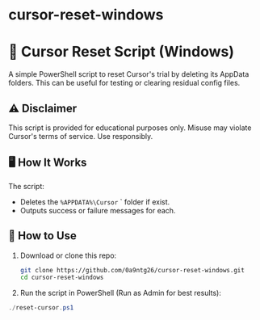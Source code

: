 # cursor-reset-windows
# 🧹 Cursor Reset Script (Windows)

A simple PowerShell script to reset Cursor's trial by deleting its AppData folders. This can be useful for testing or clearing residual config files.

## ⚠️ Disclaimer

This script is provided for educational purposes only. Misuse may violate Cursor's terms of service. Use responsibly.

## 🖥️ How It Works

The script:
- Deletes the `%APPDATA%\Cursor` ` folder if exist.
- Outputs success or failure messages for each.

## 🚀 How to Use

1. Download or clone this repo:
   ```bash
   git clone https://github.com/0a9ntg26/cursor-reset-windows.git
   cd cursor-reset-windows

2. Run the script in PowerShell (Run as Admin for best results):
```powershell
./reset-cursor.ps1

